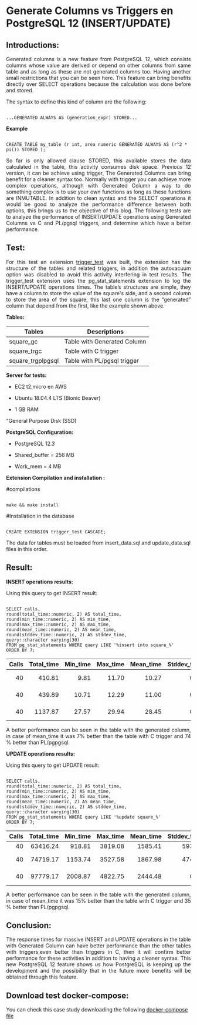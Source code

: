 
# Generate Columns vs Triggers en PostgreSQL 12 (INSERT/UPDATE)

  
  
  

## Introductions:

  

<div  style="text-align: justify">

Generated columns is a new feature from PostgreSQL 12, which consists columns whose value are derived or depend on other columns from same table and as long as these are not generated columns too. Having another small restrictions that you can be seen here. This feature can bring benefits directly over SELECT operations because the calculation was done before and stored.

</div>

  
  

The syntax to define this kind of column are the following:

  

```

...GENERATED ALWAYS AS (generation_expr) STORED...

```

**Example**

  

```

CREATE TABLE my_table (r int, area numeric GENERATED ALWAYS AS (r^2 * pi()) STORED );

```

  

<div  style="text-align: justify">

So far is only allowed clause STORED, this available stores the data calculated in the table, this activity consumes disk space. Previous 12 version, it can be achieve using trigger, The Generated Columns can bring benefit for a cleaner syntax too. Normally with trigger you can achieve more complex operations, although with Generated Column a way to do something complex is to use your own functions as long as these functions are INMUTABLE. In addition to clean syntax and the SELECT operations it would be good to analyze the performance difference between both options, this brings us to the objective of this blog. The following tests are to analyze the performance of INSERT/UPDATE operations using Generated Columns vs C and PL/pgsql triggers, and determine which have a better performance.

</div>

  

## Test:

<div  style="text-align: justify">

For this test an extension [trigger_test](https://gitlab.com/ongresinc/blog-posts-src/-/tree/generate_column_vs_trigger/202005-generate_column_vs_trigger/extension/trigger_test) was built, the extension has the structure of the tables and related triggers, in addition the autovacuum option was disabled to avoid this activity interfering in test results. The trigger_test extension uses the pg_stat_statements extension to log the INSERT/UPDATE operations times. The table’s structures are simple, they have a column to store the value of the square's side, and a second column to store the area of the square, this last one column is the “generated” column that depend from the first, like the example shown above.

</div>

  

**Tables:**

  
| Tables | Descriptions |
| ------------- |-------------|
| square_gc | Table with Generated Column |
| square_trgc | Table with C trigger |
| square_trgplpgsql | Table with PL/pgsql trigger|

  

**Server for tests:**

* EC2 t2.micro en AWS

* Ubuntu 18.04.4 LTS (Bionic Beaver)

* 1 GB RAM

"General Purpose Disk (SSD)

  
  

**PostgreSQL Configuration:**

* PostgreSQL 12.3

* Shared_buffer = 256 MB

* Work_mem = 4 MB

  

**Extension Compilation and installation :**

  

#compilations

  

```

make && make install

```

  
  

#Installation in the database

  

```

CREATE EXTENSION trigger_test CASCADE;

```

The data for tables must be loaded from insert_data.sql and update_data.sql files in this order.

  

## Result:

  

**INSERT operations results:**

  

Using this query to get INSERT result:

```

SELECT calls,
round(total_time::numeric, 2) AS total_time,
round(min_time::numeric, 2) AS min_time,
round(max_time::numeric, 2) AS max_time,
round(mean_time::numeric, 2) AS mean_time,
round(stddev_time::numeric, 2) AS stddev_time,
query::character varying(30)
FROM pg_stat_statements WHERE query LIKE '%insert into square_%'
ORDER BY 7;

```

  
  

| Calls | Total_time | Min_time | Max_time | Mean_time | Stddev_time | Query |
| -------------:|-------------:| -------------:|------------:| -------------:|------------:|-------------|
| 40 | 410.81 | 9.81 | 11.70 | 10.27|0.47|insert into square_gc|
| 40 | 439.89 | 10.71 | 12.29 | 11.00|0.27|insert into square_trgc|
| 40 | 1137.87| 27.57 | 29.94 | 28.45|0.51|insert into square_trgplpgsql|

  

<div  style="text-align: justify">

A better performance can be seen in the table with the generated column, in case of mean_time it was 7% better than the table with C trigger and 74 % better than PL/pgpgsql.

</div>

  

**UPDATE operations results:**

  

Using this query to get UPDATE result:

```

SELECT calls,
round(total_time::numeric, 2) AS total_time,
round(min_time::numeric, 2) AS min_time,
round(max_time::numeric, 2) AS max_time,
round(mean_time::numeric, 2) AS mean_time,
round(stddev_time::numeric, 2) AS stddev_time,
query::character varying(30)
FROM pg_stat_statements WHERE query LIKE '%update square_%'
ORDER BY 7;

```

  
  

| Calls | Total_time | Min_time | Max_time | Mean_time | Stddev_time | Query |
| -------------:|-------------:| -------------:|------------:| -------------:|------------:|-------------|
| 40 | 63416.24 | 918.81 | 3819.08 | 1585.41|593.42|update square_gc|
| 40 | 74719.17 | 1153.74 | 3527.58 | 1867.98|474.68|update square_trgc|
| 40 | 97779.17| 2008.87 | 4822.75 | 2444.48|0.51|update square_trgplpgsql|

  

<div  style="text-align: justify">

A better performance can be seen in the table with the generated column, in case of mean_time it was 15% better than the table with C trigger and 35 % better than PL/pgpgsql.

</div>

  
  

## Conclusion:

  

<div  style="text-align: justify">

The response times for massive INSERT and UPDATE operations in the table with Generated Column can have better performance than the other tables with triggers,even better than triggers in C, then it will confirm better performance for these activities in addition to having a cleaner syntax. This new PostgreSQL 12 feature shows us how PostgreSQL is keeping up the development and the possibility that in the future more benefits will be obtained through this feature.

</div>

  

## Download test docker-compose:

You can check this case study downloading the following [docker-compose file](https://gitlab.com/ongresinc/blog-posts-src/-/tree/generate_column_vs_trigger/202005-generate_column_vs_trigger/docker-compose)